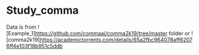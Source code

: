 # Study_comma

Data is from ![Example_1]https://github.com/commaai/comma2k19/tree/master folder or ![comma2k19]https://academictorrents.com/details/65a2fbc964078aff62076ff4e103f18b951c5ddb
